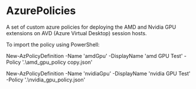 # AzurePolicies
A set of custom azure policies for deploying the AMD and Nvidia GPU extensions on AVD (Azure Virtual Desktop) session hosts.

To import the policy using PowerShell:

New-AzPolicyDefinition -Name 'amdGpu' -DisplayName 'amd GPU Test' -Policy '.\amd_gpu_policy copy.json'

New-AzPolicyDefinition -Name 'nvidiaGpu' -DisplayName 'nvidia GPU Test' -Policy '.\nvidia_gpu_policy.json'




